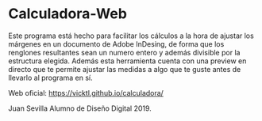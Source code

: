 # Calculadora-Web

  Este programa está hecho para facilitar los cálculos a la hora de ajustar los márgenes en un documento de Adobe InDesing, de forma que los renglones resultantes sean un numero entero y además divisible por la estructura elegida.
   Además esta herramienta cuenta con una preview en directo que te permite ajustar las medidas a algo que te guste antes de llevarlo al programa en sí.
   
   Web oficial: https://vicktl.github.io/calculadora/
   
   Juan Sevilla
   Alumno de Diseño Digital
   2019.
